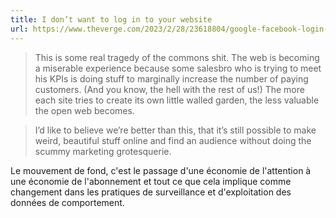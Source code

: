 ```yaml
---
title: I don’t want to log in to your website
url: https://www.theverge.com/2023/2/28/23618804/google-facebook-login-ads-web-design-hel
---
```


> This is some real tragedy of the commons shit. The web is becoming a miserable experience because some salesbro who is trying to meet his KPIs is doing stuff to marginally increase the number of paying customers. (And you know, the hell with the rest of us!) The more each site tries to create its own little walled garden, the less valuable the open web becomes.  

> I’d like to believe we’re better than this, that it’s still possible to make weird, beautiful stuff online and find an audience without doing the scummy marketing grotesquerie.  

Le mouvement de fond, c'est le passage d'une économie de l'attention à une économie de l'abonnement et tout ce que cela implique comme changement dans les pratiques de surveillance et d'exploitation des données de comportement.
